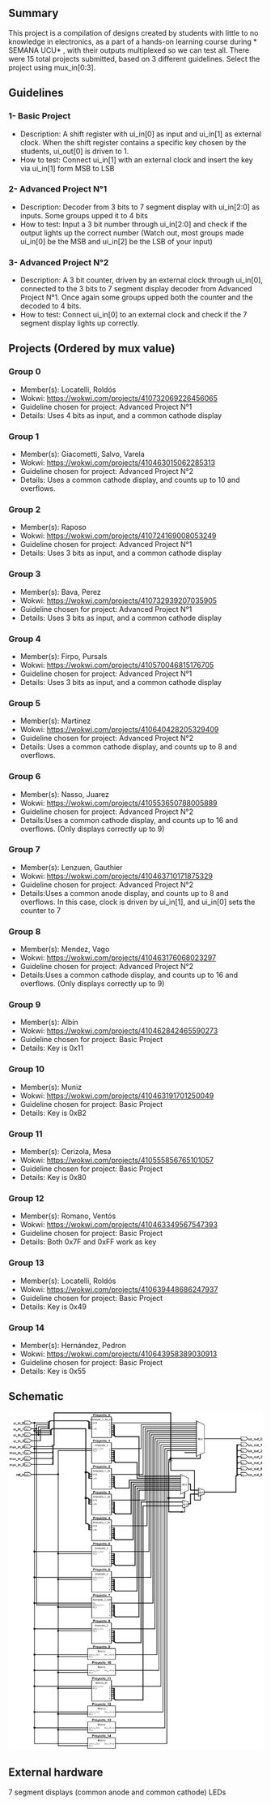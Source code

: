 <!---

This file is used to generate your project datasheet. Please fill in the information below and delete any unused
sections.

You can also include images in this folder and reference them in the markdown. Each image must be less than
512 kb in size, and the combined size of all images must be less than 1 MB.
-->

## Summary

This project is a compilation of designs created by students with little to no knowledge in electronics, as a part of a hands-on learning course during * SEMANA UCU* , with their outputs multiplexed so we can test all. There were 15 total projects submitted, based on 3 different guidelines. Select the project using mux_in[0:3].

## Guidelines 

### 1- Basic Project
* Description: A shift register with ui_in[0] as input and ui_in[1] as external clock. When the shift register contains a specific key chosen by the students, ui_out[0] is driven to 1.
* How to test: Connect ui_in[1] with an external clock  and insert the key via ui_in[1] form MSB to LSB

### 2- Advanced Project N°1
* Description: Decoder from 3 bits to 7 segment display with ui_in[2:0] as inputs. Some groups upped it to 4 bits
* How to test: Input a 3 bit number through ui_in[2:0] and check if the output lights up the correct number (Watch out, most groups made ui_in[0] be the MSB and ui_in[2] be the LSB of your input)

### 3- Advanced Project N°2
* Description: A 3 bit counter, driven by an external clock through ui_in[0], connected to the 3 bits to 7 segment display decoder from Advanced Project N°1. Once again some groups upped both the counter and the decoded to 4 bits.
* How to test: Connect ui_in[0] to an external clock and check if the 7 segment display lights up correctly.

## Projects (Ordered by mux value)

### Group 0
* Member(s): Locatelli, Roldós
* Wokwi: https://wokwi.com/projects/410732069226456065
* Guideline chosen for project: Advanced Project N°1
* Details: Uses 4 bits as input, and a common cathode display

### Group 1
* Member(s): Giacometti, Salvo, Varela
* Wokwi: https://wokwi.com/projects/410463015062285313
* Guideline chosen for project: Advanced Project N°2
* Details: Uses a common cathode display, and counts up to 10 and overflows.

### Group 2
* Member(s): Raposo
* Wokwi: https://wokwi.com/projects/410724169008053249
* Guideline chosen for project: Advanced Project N°1
* Details: Uses 3 bits as input, and a common cathode display

### Group 3
* Member(s): Bava, Perez
* Wokwi: https://wokwi.com/projects/410732939207035905
* Guideline chosen for project: Advanced Project N°1
* Details: Uses 3 bits as input, and a common cathode display

### Group 4
* Member(s): Firpo, Pursals
* Wokwi: https://wokwi.com/projects/410570046815176705
* Guideline chosen for project: Advanced Project N°1
* Details: Uses 3 bits as input, and a common cathode display

### Group 5
* Member(s): Martinez
* Wokwi: https://wokwi.com/projects/410640428205329409
* Guideline chosen for project: Advanced Project N°2
* Details: Uses a common cathode display, and counts up to 8 and overflows.

### Group 6
* Member(s): Nasso, Juarez
* Wokwi: https://wokwi.com/projects/410553650788005889
* Guideline chosen for project: Advanced Project N°2
* Details:Uses a common cathode display, and counts up to 16 and overflows. (Only displays correctly up to 9)

### Group 7
* Member(s): Lenzuen, Gauthier
* Wokwi: https://wokwi.com/projects/410463710171875329
* Guideline chosen for project: Advanced Project N°2
* Details:Uses a common anode display, and counts up to 8 and overflows. In this case, clock is driven by ui_in[1], and ui_in[0] sets the counter to 7

### Group 8
* Member(s): Mendez, Vago
* Wokwi: https://wokwi.com/projects/410463176068023297
* Guideline chosen for project: Advanced Project N°2
* Details:Uses a common cathode display, and counts up to 16 and overflows. (Only displays correctly up to 9)

### Group 9
* Member(s): Albín
* Wokwi: https://wokwi.com/projects/410462842465590273
* Guideline chosen for project: Basic Project
* Details: Key is 0x11

### Group 10
* Member(s): Muniz
* Wokwi: https://wokwi.com/projects/410463191701250049
* Guideline chosen for project: Basic Project
* Details: Key is 0xB2

### Group 11
* Member(s): Cerizola, Mesa
* Wokwi: https://wokwi.com/projects/410555856765101057
* Guideline chosen for project: Basic Project
* Details: Key is 0x80

### Group 12
* Member(s): Romano, Ventós 
* Wokwi: https://wokwi.com/projects/410463349567547393 
* Guideline chosen for project: Basic Project
* Details: Both 0x7F and 0xFF work as key

### Group 13
* Member(s): Locatelli, Roldós
* Wokwi: https://wokwi.com/projects/410639448686247937 
* Guideline chosen for project: Basic Project
* Details: Key is 0x49

### Group 14
* Member(s): Hernández, Pedron
* Wokwi: https://wokwi.com/projects/410643958389030913  
* Guideline chosen for project: Basic Project
* Details: Key is 0x55
  
## Schematic
  
![block diagram](Semana_UCU.png)
## External hardware

7 segment displays (common anode and common cathode)
LEDs



